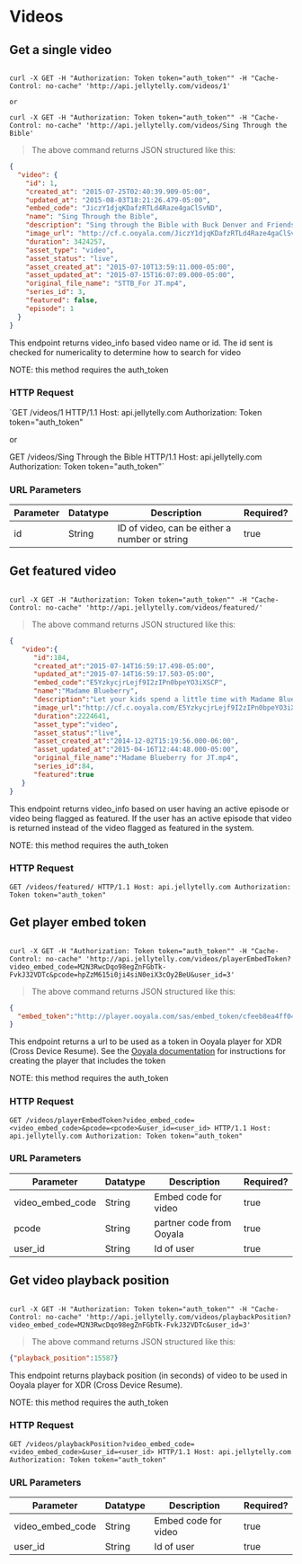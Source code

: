 # Videos

## Get a single video

```ruby

```

```shell
curl -X GET -H "Authorization: Token token="auth_token"" -H "Cache-Control: no-cache" 'http://api.jellytelly.com/videos/1'

or

curl -X GET -H "Authorization: Token token="auth_token"" -H "Cache-Control: no-cache" 'http://api.jellytelly.com/videos/Sing Through the Bible'
```

>The above command returns JSON structured like this:

```json
{
  "video": {
    "id": 1,
    "created_at": "2015-07-25T02:40:39.909-05:00",
    "updated_at": "2015-08-03T18:21:26.479-05:00",
    "embed_code": "JiczY1djqKDafzRTLd4Raze4gaClSvND",
    "name": "Sing Through the Bible",
    "description": "Sing through the Bible with Buck Denver and Friends! 30 music videos take you from Genesis to Revelation in a musical journey featuring your favorite characters from What’s in the Bible? - The Fabulous Bentley Brothers, Clive and Ian, Sunday School Lady and more! Includes on-screen sing-along lyrics for all 30 music videos.",
    "image_url": "http://cf.c.ooyala.com/JiczY1djqKDafzRTLd4Raze4gaClSvND/vplNG22HDCZOrhEX4xMDoxOjB1O8AjAz",
    "duration": 3424257,
    "asset_type": "video",
    "asset_status": "live",
    "asset_created_at": "2015-07-10T13:59:11.000-05:00",
    "asset_updated_at": "2015-07-15T16:07:09.000-05:00",
    "original_file_name": "STTB_For JT.mp4",
    "series_id": 3,
    "featured": false,
    "episode": 1
  }
}
```

This endpoint returns video_info based video name or id. The id sent is checked for numericality to determine how to search for video

<aside class="notice">NOTE: this method requires the auth_token</aside>

### HTTP Request

`GET /videos/1 HTTP/1.1
Host: api.jellytelly.com
Authorization: Token token="auth_token"

or

GET /videos/Sing Through the Bible HTTP/1.1
Host: api.jellytelly.com
Authorization: Token token="auth_token"`

### URL Parameters

Parameter | Datatype | Description | Required?
--------- | ----------- | ----------- | -----------
id | String | ID of video, can be either a number or string | true


## Get featured video

```ruby

```

```shell
curl -X GET -H "Authorization: Token token="auth_token"" -H "Cache-Control: no-cache" 'http://api.jellytelly.com/videos/featured/'
```

>The above command returns JSON structured like this:

```json
{  
   "video":{  
      "id":184,
      "created_at":"2015-07-14T16:59:17.498-05:00",
      "updated_at":"2015-07-14T16:59:17.503-05:00",
      "embed_code":"E5YzkycjrLejf9I2zIPn0bpeYO3iXSCP",
      "name":"Madame Blueberry",
      "description":"Let your kids spend a little time with Madame Blueberry and the rest of the Veggies and they\u0026#039;ll learn that \u0026quot;being greedy makes you grumpy -- but a thankful heart is a happy heart!\u0026quot;",
      "image_url":"http://cf.c.ooyala.com/E5YzkycjrLejf9I2zIPn0bpeYO3iXSCP/c2iSbFw6b5_lmbUn4xMDoxOmdtO40mAx",
      "duration":2224641,
      "asset_type":"video",
      "asset_status":"live",
      "asset_created_at":"2014-12-02T15:19:56.000-06:00",
      "asset_updated_at":"2015-04-16T12:44:48.000-05:00",
      "original_file_name":"Madame Blueberry for JT.mp4",
      "series_id":84,
      "featured":true
   }
}
```

This endpoint returns video_info based on user having an active episode or video being flagged as featured. If the user has an active episode that video is returned instead of the video flagged as featured in the system.

<aside class="notice">NOTE: this method requires the auth_token</aside>

### HTTP Request

`GET /videos/featured/ HTTP/1.1
Host: api.jellytelly.com
Authorization: Token token="auth_token"`


## Get player embed token

```ruby

```

```shell
curl -X GET -H "Authorization: Token token="auth_token"" -H "Cache-Control: no-cache" 'http://api.jellytelly.com/videos/playerEmbedToken?video_embed_code=M2N3RwcDqo98egZnFGbTk-FvkJ32VDTc&pcode=hpZzM615i0ji4siN0eiX3cOy2BeU&user_id=3'
```

>The above command returns JSON structured like this:

```json
{
  "embed_token":"http://player.ooyala.com/sas/embed_token/cfeeb8ea4ff0425494bedc3d18370a29/M2N3RwcDqo98egZnFGbTk-FvkJ32VDTc?account_id=3\u0026api_key=hpZzM615i0ji4siN0eiX3cOy2BeU.qpcP-\u0026expires=1441284424\u0026signature=ODf0qkJ1048kXseoiJ%2BybSooa1IiqS5Yt8OGraXHDp"
}
```

This endpoint returns a url to be used as a token in Ooyala player for XDR (Cross Device Resume). See the [Ooyala documentation](http://support.ooyala.com/developers/documentation/concepts/player_v3dev_authoverview.html) for instructions for creating the player that includes the token

<aside class="notice">NOTE: this method requires the auth_token</aside>

### HTTP Request

`GET /videos/playerEmbedToken?video_embed_code=<video_embed_code>&pcode=<pcode>&user_id=<user_id> HTTP/1.1
Host: api.jellytelly.com
Authorization: Token token="auth_token"`

### URL Parameters

Parameter | Datatype | Description | Required?
--------- | ----------- | ----------- | -----------
video_embed_code | String | Embed code for video | true
pcode | String | partner code from Ooyala | true
user_id | String | Id of user | true


## Get video playback position

```ruby

```

```shell
curl -X GET -H "Authorization: Token token="auth_token"" -H "Cache-Control: no-cache" 'http://api.jellytelly.com/videos/playbackPosition?video_embed_code=M2N3RwcDqo98egZnFGbTk-FvkJ32VDTc&user_id=3'
```

>The above command returns JSON structured like this:

```json
{"playback_position":15587}
```

This endpoint returns playback position (in seconds) of video to be used in Ooyala player for XDR (Cross Device Resume).

<aside class="notice">NOTE: this method requires the auth_token</aside>

### HTTP Request

`GET /videos/playbackPosition?video_embed_code=<video_embed_code>&user_id=<user_id> HTTP/1.1
Host: api.jellytelly.com
Authorization: Token token="auth_token"`

### URL Parameters

Parameter | Datatype | Description | Required?
--------- | ----------- | ----------- | -----------
video_embed_code | String | Embed code for video | true
user_id | String | Id of user | true

